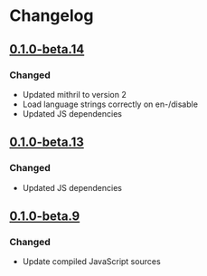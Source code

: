 # Changelog

## [0.1.0-beta.14](https://github.com/flarum/statistics/compare/v0.1.0-beta.13...v0.1.0-beta.14)

### Changed
- Updated mithril to version 2
- Load language strings correctly on en-/disable
- Updated JS dependencies

## [0.1.0-beta.13](https://github.com/flarum/statistics/compare/v0.1.0-beta.12...v0.1.0-beta.13)

### Changed
- Updated JS dependencies

## [0.1.0-beta.9](https://github.com/flarum/statistics/compare/v0.1.0-beta.8...v0.1.0-beta.9)

### Changed
- Update compiled JavaScript sources
